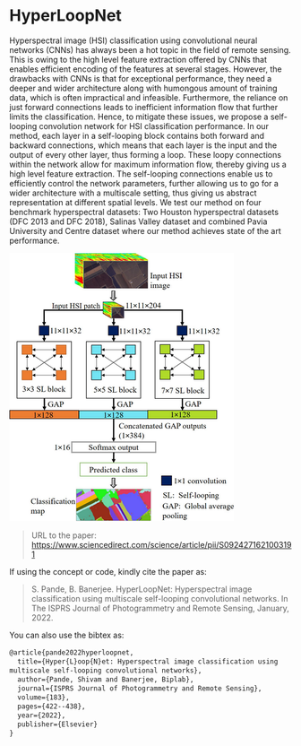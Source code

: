 # HyperLoopNet

Hyperspectral image (HSI) classification using convolutional neural networks (CNNs) has always been a hot topic in the field of remote sensing. This is owing to the high level feature extraction offered by CNNs that enables efficient encoding of the features at several stages. However, the drawbacks with CNNs is that for exceptional performance, they need a deeper and wider architecture along with humongous amount of training data, which is often impractical and infeasible. Furthermore, the reliance on just forward connections leads to inefficient information flow that further limits the classification. Hence, to mitigate these issues, we propose a self-looping convolution network for HSI classification performance. In our method, each layer in a self-looping block contains both forward and backward connections, which means that each layer is the input and the output of every other layer, thus forming a loop. These loopy connections within the network allow for maximum information flow, thereby giving us a high level feature extraction. The self-looping connections enable us to efficiently control the network parameters, further allowing us to go for a wider architecture with a multiscale setting, thus giving us abstract representation at different spatial levels. We test our method on four benchmark hyperspectral datasets: Two Houston hyperspectral datasets (DFC 2013 and DFC 2018), Salinas Valley dataset and combined Pavia University and Centre dataset where our method achieves state of the art performance. 

![alt text](images/img_hlnet2.png)

>URL to the paper: https://www.sciencedirect.com/science/article/pii/S0924271621003191

If using the concept or code, kindly cite the paper as: 
>S. Pande, B. Banerjee. HyperLoopNet: Hyperspectral image classification using multiscale self-looping convolutional networks. In The ISPRS Journal of Photogrammetry and Remote Sensing, January, 2022.

You can also use the bibtex as:
```
@article{pande2022hyperloopnet,
  title={Hyper{L}oop{N}et: Hyperspectral image classification using multiscale self-looping convolutional networks},
  author={Pande, Shivam and Banerjee, Biplab},
  journal={ISPRS Journal of Photogrammetry and Remote Sensing},
  volume={183},
  pages={422--438},
  year={2022},
  publisher={Elsevier}
}
```
